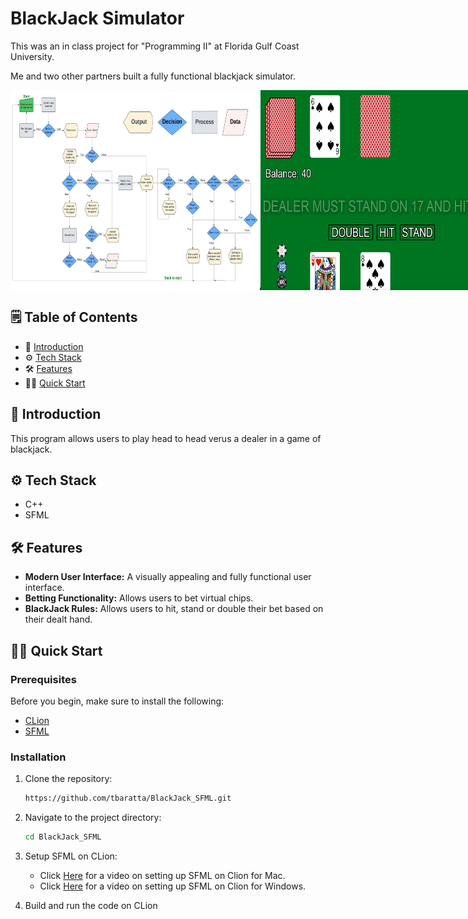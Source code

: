 # BlackJack Simulator

This was an in class project for "Programming II" at Florida Gulf Coast University.

Me and two other partners built a fully functional blackjack simulator.

<div style="display: flex; justify-content: space-around;">
  <img src="https://github.com/tbaratta/BlackJack_SFML/blob/main/images/flow_diagram.png" alt="Alt Text" width="400" height="320">
  <img src="https://github.com/tbaratta/BlackJack_SFML/blob/main/images/UI.png" alt="Alt Text" width="400" height="320">
</div>


## 🗒️ Table of Contents

- 🤖 [Introduction](#introduction)
- ⚙️ [Tech Stack](#tech-stack)
- 🛠️ [Features](#features)
- 🏃‍♂️ [Quick Start](#quick-start)

## 🤖 Introduction <a name="introduction"></a>

This program allows users to play head to head verus a dealer in a game of blackjack.

## ⚙️ Tech Stack <a name="tech-stack"></a>

- C++
- SFML

## 🛠️ Features <a name="features"></a>

- **Modern User Interface:** A visually appealing and fully functional user interface.
- **Betting Functionality:** Allows users to bet virtual chips.
- **BlackJack Rules:** Allows users to hit, stand or double their bet based on their dealt hand.

## 🏃‍♂️ Quick Start <a name="quick-start"></a>

### Prerequisites <a name="prerequisites"></a>

Before you begin, make sure to install the following:

- [CLion](https://www.jetbrains.com/clion/)
- [SFML](https://www.sfml-dev.org/download.php)
  
### Installation <a name="installation"></a>

1. Clone the repository:

    ```bash
    https://github.com/tbaratta/BlackJack_SFML.git
    ```

2. Navigate to the project directory:

    ```bash
    cd BlackJack_SFML
    ```

3. Setup SFML on CLion:
   - Click [Here](https://www.youtube.com/watch?v=BILAqQ-ZFDA&t=652s) for a video on setting up SFML on Clion for Mac.
   - Click [Here](https://www.youtube.com/watch?v=EXY7MNqKHTc) for a video on setting up SFML on Clion for Windows.
     
4. Build and run the code on CLion
